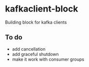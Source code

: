 # kafkaclient-block 
Building block for kafka clients

## To do
- add cancellation
- add graceful shutdown
- make it work with consumer groups
